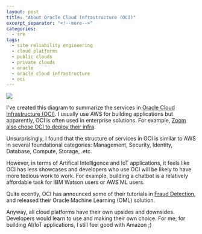 ```yaml
---
layout: post
title: "About Oracle Cloud Infrastructure (OCI)"
excerpt_separator: "<!--more-->"
categories:
  - sre
tags:
  - site reliability engineering
  - cloud platforms
  - public clouds
  - private clouds
  - oracle
  - oracle cloud infrastructure
  - oci
---
```


![](/assets/img/oci.png)
<!--more-->

I've created this diagram to summarize the services in [Oracle Cloud Infrastructure (OCI)](https://www.oracle.com/cloud/).
I usually use AWS for building applications but apparently, OCI is often used in enterprise solutions.
For example, [Zoom also chose OCI to deploy their infra](https://www.lastweekinaws.com/blog/why-zoom-chose-oracle-cloud-over-aws-and-maybe-you-should-too/).

Unsurprisingly, I found that the structure of services in OCI is similar to AWS in several foundational categories: Management, Security, Identity, Database, Compute, Storage, .etc. 

However, in terms of Artifical Intelligence and IoT applications, it feels like OCI has less showcases and developers who use OCI will be likely to have more tedious work to work.
For example, building a chatbot is a relatively affordable task for IBM Watson users or AWS ML users.

Quite ecently, OCI has announced some of their tutorials in [Fraud Detection](https://blogs.oracle.com/machinelearning/a-two-step-process-for-detecting-fraud-using-oracle-machine-learning), and released their Oracle Machine Learning (OML) solution.

Anyway, all cloud platforms have their own upsides and downsides. Developers would learn to use and making their own choice. For me, for building AI/IoT applications, I still feel good with Amazon ;)